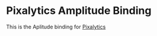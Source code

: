 # Pixalytics Amplitude Binding

This is the Aplitude binding for [Pixalytics](https://github.com/androidsx/pixalytics)

